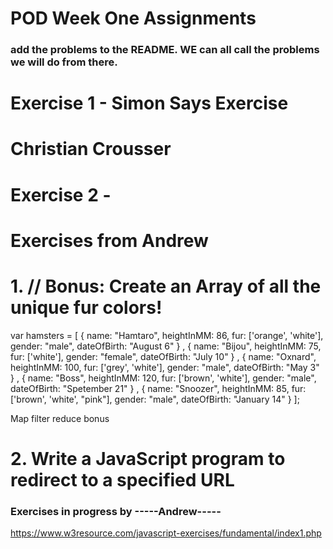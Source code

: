 # POD Week One Assignments

### add the problems to the README. WE can all call the problems we will do from there.



# Exercise 1 - Simon Says Exercise
# Christian Crousser

# Exercise 2 - 


# Exercises from Andrew



 # 1. // Bonus: Create an Array of all the unique fur colors!
var hamsters = [
    {
        name: "Hamtaro",
        heightInMM: 86,
        fur: ['orange', 'white'],
        gender: "male",
        dateOfBirth: "August 6"
    } , {
        name: "Bijou",
        heightInMM: 75,
        fur: ['white'],
        gender: "female",
        dateOfBirth: "July 10"
    } , {
        name: "Oxnard",
        heightInMM: 100,
        fur: ['grey', 'white'],
        gender: "male",
        dateOfBirth: "May 3"
    } , {
        name: "Boss",
        heightInMM: 120,
        fur: ['brown', 'white'],
        gender: "male",
        dateOfBirth: "Spetember 21"
    } , {
        name: "Snoozer",
        heightInMM: 85,
        fur: ['brown', 'white', "pink"],
        gender: "male",
        dateOfBirth: "January 14"
    }
];

Map filter reduce bonus

# 2. Write a JavaScript program to redirect to a specified URL

### Exercises in progress by -----Andrew-----
https://www.w3resource.com/javascript-exercises/fundamental/index1.php
